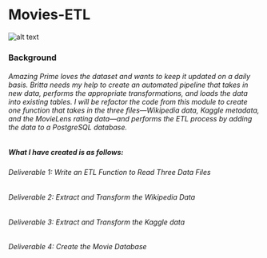 # Movies-ETL
![alt text](https://github.com/Yoditatr/PyBer_Analysis/blob/main/Fig8.png?raw=true)

### Background
###### Amazing Prime loves the dataset and wants to keep it updated on a daily basis. Britta needs my help to create an automated pipeline that takes in new data, performs the appropriate transformations, and loads the data into existing tables. I will be refactor the code from this module to create one function that takes in the three files—Wikipedia data, Kaggle metadata, and the MovieLens rating data—and performs the ETL process by adding the data to a PostgreSQL database.

##### What I have created is as follows:

###### Deliverable 1: Write an ETL Function to Read Three Data Files
###### Deliverable 2: Extract and Transform the Wikipedia Data
###### Deliverable 3: Extract and Transform the Kaggle data
###### Deliverable 4: Create the Movie Database
